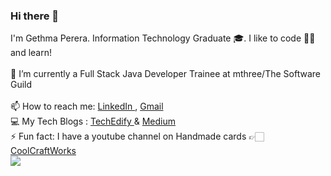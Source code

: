 ### Hi there 👋

I'm Gethma Perera. Information Technology Graduate 🎓. I like to code 👩‍💻 and learn! 
<br>
<br>
🌱 I’m currently a Full Stack Java Developer Trainee at mthree/The Software Guild  
<br>
📫 How to reach me: <a href="https://www.linkedin.com/in/gethmaperera/"> LinkedIn </a> , <a href="mailto:gethmaperera@gmail.com">Gmail</a> 
<br>
💻 My Tech Blogs : <a href="http://www.techedify.info/"> TechEdify </a> & <a href="https://medium.com/@gethma"> Medium </a>
<br>
⚡ Fun fact: I have a youtube channel on Handmade cards 👉🏻 <a href="https://www.youtube.com/channel/UC6BpO3gka6XDh1KV6m9cYPw"> CoolCraftWorks </a>
<br>
<IMG SRC="https://giphy.com/gifs/dog-miss-Wj7lNjMNDxSmc">
